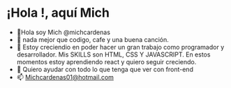 # ¡Hola !, aquí Mich
- 👋Hola soy Mich @michcardenas
- 👀 nada mejor que codigo, cafe y una buena canción. 
- 🌱 Estoy creciendio en poder hacer un gran trabajo como programador y desarrollador. Mis SKILLS son HTML, CSS Y JAVASCRIPT. En estos momentos estoy aprendiendo react y 
      quiero seguir creciendo.
- 💞️ Quiero ayudar con todo lo que tenga que ver con front-end
- 📫 Michcardenas01@hotmail.com

